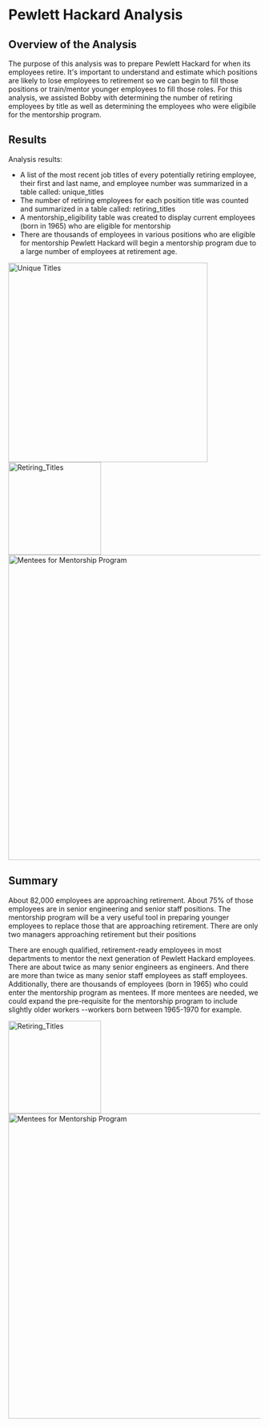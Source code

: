 # Pewlett Hackard Analysis

## Overview of the Analysis

The purpose of this analysis was to prepare Pewlett Hackard for when its employees retire. It's important to understand and estimate which positions are likely to lose employees to retirement so we can begin to fill those positions or train/mentor younger employees to fill those roles. For this analysis, we assisted Bobby with determining the number of retiring employees by title as well as determining the employees who were eligibile for the mentorship program.

## Results

Analysis results:
- A list of the most recent job titles of every potentially retiring employee, their first and last name, and employee number was summarized in a table called: unique_titles
- The number of retiring employees for each position title was counted and summarized in a table called: retiring_titles
- A mentorship_eligibility table was created to display current employees (born in 1965) who are eligible for mentorship
- There are thousands of employees in various positions who are eligible for mentorship
Pewlett Hackard will begin a mentorship program due to a large number of employees at retirement age.


<img width="398" alt="Unique Titles" src="https://user-images.githubusercontent.com/88804543/135532585-e00537dc-d749-42ba-b8cf-89422bb09cfa.png">

<img width="185" alt="Retiring_Titles" src="https://user-images.githubusercontent.com/88804543/135532755-50b115ed-e71f-4c19-b717-4824a3d623de.png">

<img width="609" alt="Mentees for Mentorship Program" src="https://user-images.githubusercontent.com/88804543/135514346-b74532e1-ddbc-4fd3-8e64-b79076043660.png">


## Summary

About 82,000 employees are approaching retirement. About 75% of those employees are in senior engineering and senior staff positions. The mentorship program will be a very useful tool in preparing younger employees to replace those that are approaching retirement. There are only two managers approaching retirement but their positions

There are enough qualified, retirement-ready employees in most departments to mentor the next generation of Pewlett Hackard employees. There are about twice as many senior engineers as engineers. And there are more than twice as many senior staff employees as staff employees. Additionally, there are thousands of employees (born in 1965) who could enter the mentorship program as mentees. If more mentees are needed, we could expand the pre-requisite for the mentorship program to include slightly older workers --workers born between 1965-1970 for example.

<img width="185" alt="Retiring_Titles" src="https://user-images.githubusercontent.com/88804543/135509183-47f68587-a51a-4ce6-b747-0e68cd772f83.png">

<img width="609" alt="Mentees for Mentorship Program" src="https://user-images.githubusercontent.com/88804543/135514346-b74532e1-ddbc-4fd3-8e64-b79076043660.png">


